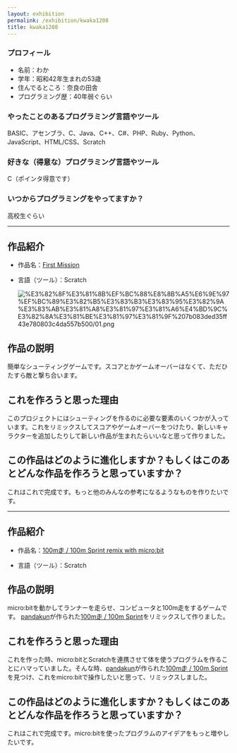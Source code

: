 ```yaml
---
layout: exhibition
permalink: /exhibition/kwaka1208
title: kwaka1208
---
```

### プロフィール

- 名前：わか
- 学年：昭和42年生まれの53歳
- 住んでるところ：奈良の田舎
- プログラミング歴：40年弱ぐらい

### やったことのあるプログラミング言語やツール

BASIC、アセンブラ、C、Java、C++、C#、PHP、Ruby、Python、JavaScript、HTML/CSS、Scratch

### 好きな（得意な）プログラミング言語やツール

C（ポインタ得意です）

### いつからプログラミングをやってますか？

高校生ぐらい

---

## 作品紹介

- 作品名：[First Mission](https://scratch.mit.edu/projects/68155398/)
- 言語（ツール）：Scratch

    ![%E3%82%8F%E3%81%8B%EF%BC%88%E8%8B%A5%E6%9E%97%EF%BC%89%E3%82%B5%E3%83%B3%E3%83%95%E3%82%9A%E3%83%AB%E3%81%A8%E3%81%97%E3%81%A6%E4%BD%9C%E3%82%8A%E3%81%BE%E3%81%97%E3%81%9F%207b083ded35ff43e780803c4da557b500/01.png](%E3%82%8F%E3%81%8B%EF%BC%88%E8%8B%A5%E6%9E%97%EF%BC%89%E3%82%B5%E3%83%B3%E3%83%95%E3%82%9A%E3%83%AB%E3%81%A8%E3%81%97%E3%81%A6%E4%BD%9C%E3%82%8A%E3%81%BE%E3%81%97%E3%81%9F%207b083ded35ff43e780803c4da557b500/01.png)

## 作品の説明

簡単なシューティングゲームです。スコアとかゲームオーバーはなくて、ただひたすら敵と撃ち合います。

## これを作ろうと思った理由

このプロジェクトにはシューティングを作るのに必要な要素のいくつかが入っています。これをリミックスしてスコアやゲームオーバーをつけたり、新しいキャラクターを追加したりして新しい作品が生まれたらいいなと思って作りました。

## この作品はどのように進化しますか？もしくはこのあとどんな作品を作ろうと思っていますか？

これはこれで完成です。もっと他のみんなの参考になるようなものを作りたいです。

---

## 作品紹介

- 作品名：[100m走 / 100m Sprint remix with micro:bit](https://scratch.mit.edu/projects/279168171/)
- 言語（ツール）：Scratch

    []()

## 作品の説明

micro:bitを動かしてランナーを走らせ、コンピュータと100m走をするゲームです。 [pandakun](https://scratch.mit.edu/users/pandakun/)が作られた[100m走 / 100m Sprint](https://scratch.mit.edu/projects/248761116)をリミックスして作りました。

## これを作ろうと思った理由

これを作った時、micro:bitとScratchを連携させて体を使うプログラムを作ることにハマっていました。そんな時、[pandakun](https://scratch.mit.edu/users/pandakun/)が作られた[100m走 / 100m Sprint](https://scratch.mit.edu/projects/248761116)を見つけ、これをmicro:bitで操作したいと思って、リミックスしました。

## この作品はどのように進化しますか？もしくはこのあとどんな作品を作ろうと思っていますか？

これはこれで完成です。micro:bitを使ったプログラムのアイデアをもっと増やしたいです。
